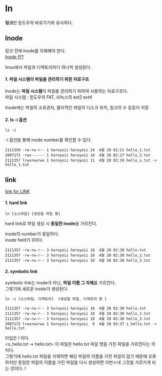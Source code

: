

# ln  

**링크**란 윈도우의 바로가기와 유사하다.  

## Inode  

링크 전에 Inode를 이해해야 한다.  
[Inode 란?](https://blog.naver.com/bbaroo27/100183681724)  

linux에서 파일과 디렉토리마다 하나씩 생성된다.  

#### 1. 파일 시스템이 파일을 관리하기 위한 자료구조  
Inode는 **파일 시스템**이 파일을 관리하기 위하여 사용하는 자료구조다.  
파일 시스템 : 윈도우의 FAT, 리눅스의 ext2 ext4  

Inode에는 파일의 소유권자, 물리적인 파일의 디스크 위치, 링크의 수 등등이 저장  

#### 2. ls -i 옵션  

```
ls -i 
```
  
-i 옵션을 통해 inode number를 확인할 수 있다.  
```
2111359 -rw-rw-r-- 1 horoyoii horoyoii 24  4월 20 02:21 hello_1.txt
2097172 -rwx------ 1 horoyoii horoyoii 10  4월 20 02:17 hello_2.txt
2111357 lrwxrwxrwx 1 horoyoii horoyoii 11  4월 20 02:19 hello_s.txt -> hello_1.txt
```



## link  
[link for LINK](https://jybaek.tistory.com/578)  


#### 1. hard link  

```
ln [소스파일] [생성할 파일 명]
```
hard link로 파일 생성 시 **동일한 inode**을 가르킨다.  

inode의 number가 동일하다.  
inode field가 3이다.  
```
2111357 -rw-rw-r-- 3 horoyoii horoyoii 10  4월 20 02:30 hello.txt
2111357 -rw-rw-r-- 3 horoyoii horoyoii 10  4월 20 02:30 hello_2.txt
2111357 -rw-rw-r-- 3 horoyoii horoyoii 10  4월 20 02:30 hello_3.txt
```


#### 2. symbolic link  

symbolic link는 inode가 아닌, **파일 이름 그 자체**를 가르킨다.  
그렇기에 새로운 inode가 생성된다.  

```
ln -s [소스파일, 디렉토리]  [생성할 파일, 디렉토리 명 ]
```

```
2111357 -rw-rw-r-- 3 horoyoii horoyoii 10  4월 20 02:30 hello.txt
2111357 -rw-rw-r-- 3 horoyoii horoyoii 10  4월 20 02:30 hello_2.txt
2111357 -rw-rw-r-- 3 horoyoii horoyoii 10  4월 20 02:30 hello_3.txt
2097172 lrwxrwxrwx 1 horoyoii horoyoii  9  4월 20 02:37 s_hello.txt -> hello.txt
```

타입은 l 이다.  
<s_hello.txt -> hello.txt> 이 파일은 hello.txt 파일 명을 가진 파일을 가르킨다는 의미다.   
그렇기에 hello.txt 파일을 삭제하면 해당 파일의 이름을 가진 파일이 없기 때문에 오류  
하지만 동일한 파일의 이름을 가진 파일을 다시 생성하면 이번ㅇ네 그것을 가르키게 되는 것이다..!  











